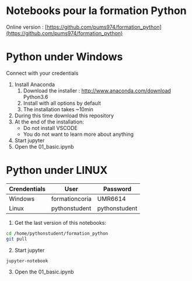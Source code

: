# Notebooks pour la formation Python

Online version : [https://github.com/pums974/formation_python](https://github.com/pums974/formation_python)

# Python under Windows
Connect with your credentials

1. Install Anaconda
    1. Download the installer : http://www.anaconda.com/download Python3.6
    2. Install with all options by default
    3. The installation takes ~10min
2. During this time download this repository
3. At the end of the installation:
    - Do not install VSCODE
    - You do not want to learn more about anything
4. Start jupyter
5. Open the 01_basic.ipynb


# Python under LINUX

| Crendentials | User           | Password      |
| ------------ | -------------- | ------------- |
| Windows      | formationcoria | UMR6614       |
| Linux        | pythonstudent  | pythonstudent |

1. Get the last version of this notebooks:
```sh
cd /home/pythonstudent/formation_python
git pull
```

2. Start jupyter
```sh
jupyter-notebook
```

3. Open the 01_basic.ipynb
